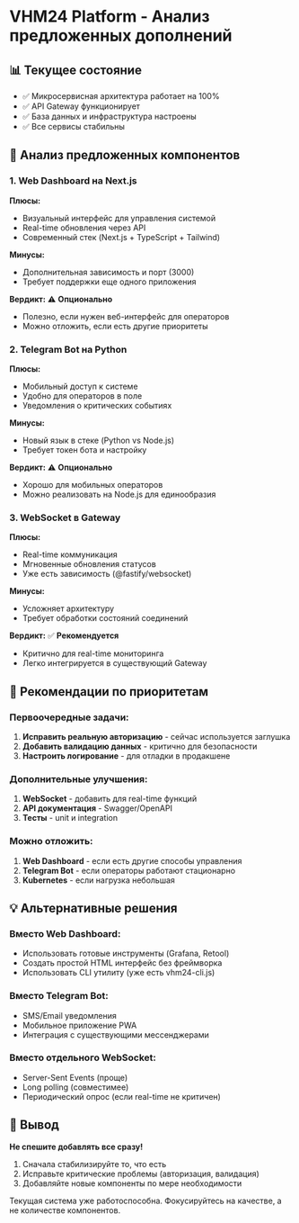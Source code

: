 # VHM24 Platform - Анализ предложенных дополнений

## 📊 Текущее состояние
- ✅ Микросервисная архитектура работает на 100%
- ✅ API Gateway функционирует
- ✅ База данных и инфраструктура настроены
- ✅ Все сервисы стабильны

## 🤔 Анализ предложенных компонентов

### 1. **Web Dashboard на Next.js**
**Плюсы:**
- Визуальный интерфейс для управления системой
- Real-time обновления через API
- Современный стек (Next.js + TypeScript + Tailwind)

**Минусы:**
- Дополнительная зависимость и порт (3000)
- Требует поддержки еще одного приложения

**Вердикт:** ⚠️ **Опционально**
- Полезно, если нужен веб-интерфейс для операторов
- Можно отложить, если есть другие приоритеты

### 2. **Telegram Bot на Python**
**Плюсы:**
- Мобильный доступ к системе
- Удобно для операторов в поле
- Уведомления о критических событиях

**Минусы:**
- Новый язык в стеке (Python vs Node.js)
- Требует токен бота и настройку

**Вердикт:** ⚠️ **Опционально**
- Хорошо для мобильных операторов
- Можно реализовать на Node.js для единообразия

### 3. **WebSocket в Gateway**
**Плюсы:**
- Real-time коммуникация
- Мгновенные обновления статусов
- Уже есть зависимость (@fastify/websocket)

**Минусы:**
- Усложняет архитектуру
- Требует обработки состояний соединений

**Вердикт:** ✅ **Рекомендуется**
- Критично для real-time мониторинга
- Легко интегрируется в существующий Gateway

## 🎯 Рекомендации по приоритетам

### Первоочередные задачи:
1. **Исправить реальную авторизацию** - сейчас используется заглушка
2. **Добавить валидацию данных** - критично для безопасности
3. **Настроить логирование** - для отладки в продакшене

### Дополнительные улучшения:
1. **WebSocket** - добавить для real-time функций
2. **API документация** - Swagger/OpenAPI
3. **Тесты** - unit и integration

### Можно отложить:
1. **Web Dashboard** - если есть другие способы управления
2. **Telegram Bot** - если операторы работают стационарно
3. **Kubernetes** - если нагрузка небольшая

## 💡 Альтернативные решения

### Вместо Web Dashboard:
- Использовать готовые инструменты (Grafana, Retool)
- Создать простой HTML интерфейс без фреймворка
- Использовать CLI утилиту (уже есть vhm24-cli.js)

### Вместо Telegram Bot:
- SMS/Email уведомления
- Мобильное приложение PWA
- Интеграция с существующими мессенджерами

### Вместо отдельного WebSocket:
- Server-Sent Events (проще)
- Long polling (совместимее)
- Периодический опрос (если real-time не критичен)

## 📌 Вывод

**Не спешите добавлять все сразу!**

1. Сначала стабилизируйте то, что есть
2. Исправьте критические проблемы (авторизация, валидация)
3. Добавляйте новые компоненты по мере необходимости

Текущая система уже работоспособна. Фокусируйтесь на качестве, а не количестве компонентов.
